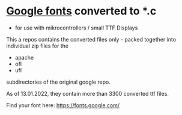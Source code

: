 # [Google fonts](https://github.com/google/fonts) converted to *.c 
- for use with mikrocontrollers / small TTF Displays

This a repos contains the converted files only - packed together into individual zip files for the
 - apache
 - ofl
 - ufl
 
subdirectories of the original google repo.

As of 13.01.2022, they contain more than 3300 converted ttf files.

Find your font here:
https://fonts.google.com/

